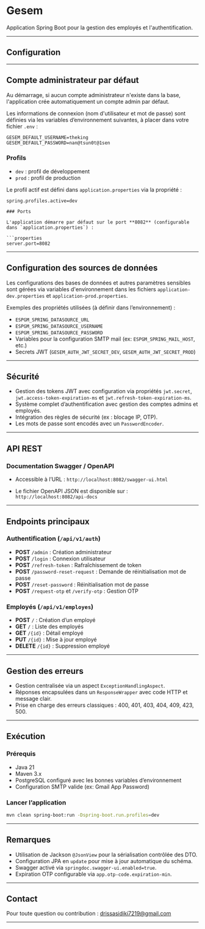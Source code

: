# Gesem

Application Spring Boot pour la gestion des employés et l'authentification.

---

## Configuration

---

## Compte administrateur par défaut

Au démarrage, si aucun compte administrateur n'existe dans la base, l'application crée automatiquement un compte admin par défaut.

Les informations de connexion (nom d'utilisateur et mot de passe) sont définies via les variables d’environnement suivantes, à placer dans votre fichier `.env` :

```env
GESEM_DEFAULT_USERNAME=theking
GESEM_DEFAULT_PASSWORD=nan@tsun0t@1sen
```

### Profils

- `dev` : profil de développement
- `prod` : profil de production

Le profil actif est défini dans `application.properties` via la propriété :

```properties
spring.profiles.active=dev

### Ports

L'application démarre par défaut sur le port **8082** (configurable dans `application.properties`) :

```properties
server.port=8082
```

---

## Configuration des sources de données

Les configurations des bases de données et autres paramètres sensibles sont gérées via variables d'environnement dans les fichiers `application-dev.properties` et `application-prod.properties`.

Exemples des propriétés utilisées (à définir dans l’environnement) :

* `ESPGM_SPRING_DATASOURCE_URL`
* `ESPGM_SPRING_DATASOURCE_USERNAME`
* `ESPGM_SPRING_DATASOURCE_PASSWORD`
* Variables pour la configuration SMTP mail (ex: `ESPGM_SPRING_MAIL_HOST`, etc.)
* Secrets JWT (`GESEM_AUTH_JWT_SECRET_DEV`, `GESEM_AUTH_JWT_SECRET_PROD`)

---

## Sécurité

* Gestion des tokens JWT avec configuration via propriétés `jwt.secret`, `jwt.access-token-expiration-ms` et `jwt.refresh-token-expiration-ms`.
* Système complet d’authentification avec gestion des comptes admins et employés.
* Intégration des règles de sécurité (ex : blocage IP, OTP).
* Les mots de passe sont encodés avec un `PasswordEncoder`.

---

## API REST

### Documentation Swagger / OpenAPI

* Accessible à l’URL :
  `http://localhost:8082/swagger-ui.html`

* Le fichier OpenAPI JSON est disponible sur :
  `http://localhost:8082/api-docs`

---

## Endpoints principaux

### Authentification (`/api/v1/auth`)

* **POST** `/admin` : Création administrateur
* **POST** `/login` : Connexion utilisateur
* **POST** `/refresh-token` : Rafraîchissement de token
* **POST** `/password-reset-request` : Demande de réinitialisation mot de passe
* **POST** `/reset-password` : Réinitialisation mot de passe
* **POST** `/request-otp` et `/verify-otp` : Gestion OTP

### Employés (`/api/v1/employes`)

* **POST** `/` : Création d’un employé
* **GET** `/` : Liste des employés
* **GET** `/{id}` : Détail employé
* **PUT** `/{id}` : Mise à jour employé
* **DELETE** `/{id}` : Suppression employé

---

## Gestion des erreurs

* Gestion centralisée via un aspect `ExceptionHandlingAspect`.
* Réponses encapsulées dans un `ResponseWrapper` avec code HTTP et message clair.
* Prise en charge des erreurs classiques : 400, 401, 403, 404, 409, 423, 500.

---

## Exécution

### Prérequis

* Java 21
* Maven 3.x
* PostgreSQL configuré avec les bonnes variables d’environnement
* Configuration SMTP valide (ex: Gmail App Password)

### Lancer l’application

```bash
mvn clean spring-boot:run -Dspring-boot.run.profiles=dev
```

---

## Remarques

* Utilisation de Jackson `@JsonView` pour la sérialisation contrôlée des DTO.
* Configuration JPA en `update` pour mise à jour automatique du schéma.
* Swagger activé via `springdoc.swagger-ui.enabled=true`.
* Expiration OTP configurable via `app.otp-code.expiration-min`.

---

## Contact

Pour toute question ou contribution : [drissasidiki7219@gmail.com](mailto:drissasidiki7219@gmail.com)

---
